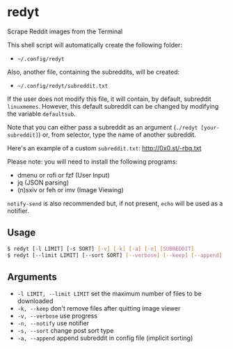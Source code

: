 # redyt

Scrape Reddit images from the Terminal

This shell script will automatically create the following folder:

  - `~/.config/redyt`

Also, another file, containing the subreddits, will be created:

  - `~/.config/redyt/subreddit.txt`

If the user does not modify this file, it will contain, by default, subreddit `linuxmemes`.
However, this default subreddit can be changed by modifying the variable `defaultsub`.

Note that you can either pass a subreddit as an argument (`./redyt [your-subreddit]`)
or, from selector, type the name of another subreddit.

Here's an example of a custom `subreddit.txt`: http://0x0.st/-rbq.txt

Please note: you will need to install the following programs:
  - dmenu or rofi or fzf (User Input)
  - jq (JSON parsing)
  - (n)sxiv or feh or imv (Image Viewing)

`notify-send` is also recommended but, if not present, `echo` will be used as a notifier.

## Usage

```sh
$ redyt [-l LIMIT] [-s SORT] [-v] [-k] [-a] [-n] [SUBREDDIT]
$ redyt [--limit LIMIT] [--sort SORT] [--verbose] [--keep] [--append] [--notify] [SUBREDDIT]
```

## Arguments

* `-l LIMIT, --limit LIMIT` set the maximum number of files to be downloaded
* `-k, --keep` don't remove files after quitting image viewer
* `-v, --verbose` use progress
* `-n, --notify` use notifier
* `-s, --sort` change post sort type
* `-a, --append` append subreddit in config file (implicit sorting)

